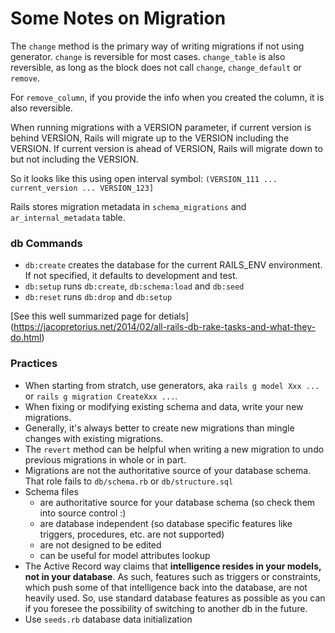 # Some Notes on Migration

The `change` method is the primary way of writing migrations if not using generator. `change` is reversible for most cases. 
`change_table` is also reversible, as long as the block does not call `change`, `change_default` or `remove`.

For `remove_column`, if you provide the info when you created the column, it is also reversible.

When running migrations with a VERSION parameter, if current version is behind VERSION, Rails will migrate up to the VERSION including the VERSION. If current version is ahead of VERSION, Rails will migrate down to but not including the VERSION. 

So it looks like this using open interval symbol:
`(VERSION_111 ... current_version ... VERSION_123]`

Rails stores migration metadata in `schema_migrations` and `ar_internal_metadata` table.

### db Commands
- `db:create` creates the database for the current RAILS_ENV environment. If not specified, it defaults to development and test.
- `db:setup` runs `db:create`, `db:schema:load` and `db:seed`
- `db:reset` runs `db:drop` and `db:setup`

[See this well summarized page for detials] (https://jacopretorius.net/2014/02/all-rails-db-rake-tasks-and-what-they-do.html)

### Practices
- When starting from stratch, use generators, aka `rails g model Xxx ...` or `rails g migration CreateXxx ...`.
- When fixing or modifying existing schema and data, write your new migrations.
- Generally, it's always better to create new migrations than mingle changes with existing migrations.
- The `revert` method can be helpful when writing a new migration to undo previous migrations in whole or in part.
- Migrations are not the authoritative source of your database schema. That role fails to `db/schema.rb` or `db/structure.sql`
- Schema files
  - are authoritative source for your database schema (so check them into source control :)
  - are database independent (so database specific features like triggers, procedures, etc. are not supported)
  - are not designed to be edited
  - can be useful for model attributes lookup
- The Active Record way claims that **intelligence resides in your models, not in your database**. As such, features such as triggers or constraints, which push some of that intelligence back into the database, are not heavily used. So, use standard database features as possible as you can if you foresee the possibility of switching to another db in the future.
- Use `seeds.rb` database data initialization
